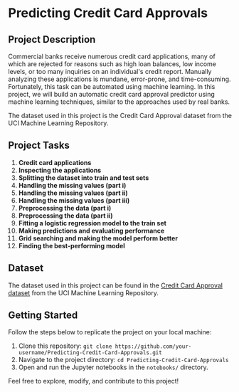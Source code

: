 # Predicting Credit Card Approvals

## Project Description
Commercial banks receive numerous credit card applications, many of which are rejected for reasons such as high loan balances, low income levels, or too many inquiries on an individual's credit report. Manually analyzing these applications is mundane, error-prone, and time-consuming. Fortunately, this task can be automated using machine learning. In this project, we will build an automatic credit card approval predictor using machine learning techniques, similar to the approaches used by real banks.

The dataset used in this project is the Credit Card Approval dataset from the UCI Machine Learning Repository.

## Project Tasks
1. **Credit card applications**
2. **Inspecting the applications**
3. **Splitting the dataset into train and test sets**
4. **Handling the missing values (part i)**
5. **Handling the missing values (part ii)**
6. **Handling the missing values (part iii)**
7. **Preprocessing the data (part i)**
8. **Preprocessing the data (part ii)**
9. **Fitting a logistic regression model to the train set**
10. **Making predictions and evaluating performance**
11. **Grid searching and making the model perform better**
12. **Finding the best-performing model**

## Dataset
The dataset used in this project can be found in the [Credit Card Approval dataset](URL_TO_DATASET) from the UCI Machine Learning Repository.

## Getting Started
Follow the steps below to replicate the project on your local machine:

1. Clone this repository: `git clone https://github.com/your-username/Predicting-Credit-Card-Approvals.git`
2. Navigate to the project directory: `cd Predicting-Credit-Card-Approvals`
3. Open and run the Jupyter notebooks in the `notebooks/` directory.

Feel free to explore, modify, and contribute to this project!

